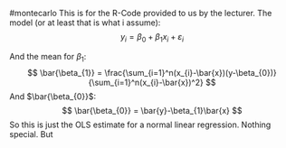 #montecarlo 
This is for the R-Code provided to us by the lecturer.
The model (or at least that is what i assume):
$$
y_{i} = \beta_{0}+\beta_{1}x_{i}+ \varepsilon_{i}
$$

And the mean for $\beta_{1}$:
$$
\bar{\beta_{1}} = \frac{\sum_{i=1}^n(x_{i}-\bar{x})(y-\beta_{0})}{\sum_{i=1}^n(x_{i}-\bar{x})^2}
$$
And $\bar{\beta_{0}}$:
$$
\bar{\beta_{0}} = \bar{y}-\beta_{1}\bar{x}
$$
So this is just the OLS estimate for a normal linear regression. Nothing special. But 
